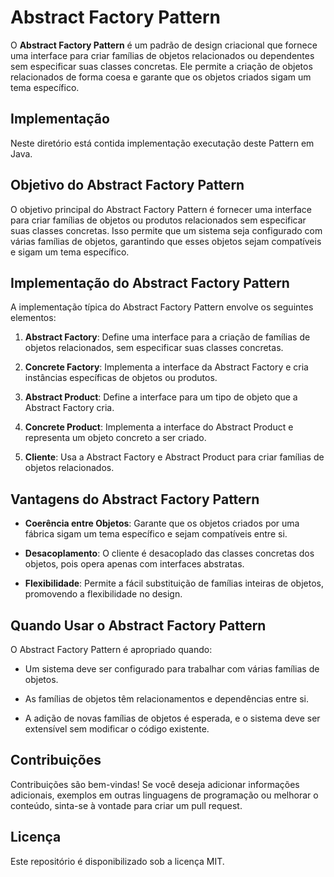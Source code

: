 # Abstract Factory Pattern

O **Abstract Factory Pattern** é um padrão de design criacional que fornece uma interface para criar famílias de objetos relacionados ou dependentes sem especificar suas classes concretas. Ele permite a criação de objetos relacionados de forma coesa e garante que os objetos criados sigam um tema específico.

## Implementação

Neste diretório está contida implementação executação deste Pattern em Java.

## Objetivo do Abstract Factory Pattern

O objetivo principal do Abstract Factory Pattern é fornecer uma interface para criar famílias de objetos ou produtos relacionados sem especificar suas classes concretas. Isso permite que um sistema seja configurado com várias famílias de objetos, garantindo que esses objetos sejam compatíveis e sigam um tema específico.

## Implementação do Abstract Factory Pattern

A implementação típica do Abstract Factory Pattern envolve os seguintes elementos:

1. **Abstract Factory**: Define uma interface para a criação de famílias de objetos relacionados, sem especificar suas classes concretas.

2. **Concrete Factory**: Implementa a interface da Abstract Factory e cria instâncias específicas de objetos ou produtos.

3. **Abstract Product**: Define a interface para um tipo de objeto que a Abstract Factory cria.

4. **Concrete Product**: Implementa a interface do Abstract Product e representa um objeto concreto a ser criado.

5. **Cliente**: Usa a Abstract Factory e Abstract Product para criar famílias de objetos relacionados.

## Vantagens do Abstract Factory Pattern

- **Coerência entre Objetos**: Garante que os objetos criados por uma fábrica sigam um tema específico e sejam compatíveis entre si.

- **Desacoplamento**: O cliente é desacoplado das classes concretas dos objetos, pois opera apenas com interfaces abstratas.

- **Flexibilidade**: Permite a fácil substituição de famílias inteiras de objetos, promovendo a flexibilidade no design.

## Quando Usar o Abstract Factory Pattern

O Abstract Factory Pattern é apropriado quando:

- Um sistema deve ser configurado para trabalhar com várias famílias de objetos.

- As famílias de objetos têm relacionamentos e dependências entre si.

- A adição de novas famílias de objetos é esperada, e o sistema deve ser extensível sem modificar o código existente.

## Contribuições

Contribuições são bem-vindas! Se você deseja adicionar informações adicionais, exemplos em outras linguagens de programação ou melhorar o conteúdo, sinta-se à vontade para criar um pull request.

## Licença

Este repositório é disponibilizado sob a licença MIT.
